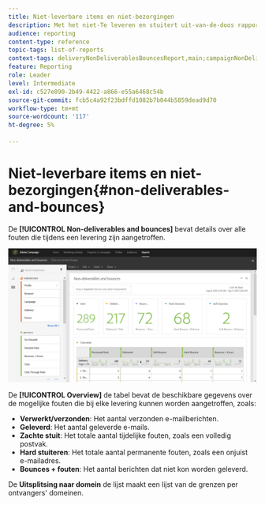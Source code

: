 ```yaml
---
title: Niet-leverbare items en niet-bezorgingen
description: Met het niet-Te leveren en stuitert uit-van-de-doos rapport, leer over de fouten die aan uw levering kunnen voorkwamen.
audience: reporting
content-type: reference
topic-tags: list-of-reports
context-tags: deliveryNonDeliverablesBouncesReport,main;campaignNonDeliverablesBouncesReport,main;programNonDeliverablesBouncesReport,main
feature: Reporting
role: Leader
level: Intermediate
exl-id: c527e890-2b49-4422-a866-e55a6468c54b
source-git-commit: fcb5c4a92f23bdffd1082b7b044b5859dead9d70
workflow-type: tm+mt
source-wordcount: '117'
ht-degree: 5%

---
```


# Niet-leverbare items en niet-bezorgingen{#non-deliverables-and-bounces}

De **[!UICONTROL Non-deliverables and bounces]** bevat details over alle fouten die tijdens een levering zijn aangetroffen.

![](assets/delivery_reports_7.png)

De **[!UICONTROL Overview]** de tabel bevat de beschikbare gegevens over de mogelijke fouten die bij elke levering kunnen worden aangetroffen, zoals:

* **Verwerkt/verzonden**: Het aantal verzonden e-mailberichten.
* **Geleverd**: Het aantal geleverde e-mails.
* **Zachte stuit**: Het totale aantal tijdelijke fouten, zoals een volledig postvak.
* **Hard stuiteren**: Het totale aantal permanente fouten, zoals een onjuist e-mailadres.
* **Bounces + fouten**: Het aantal berichten dat niet kon worden geleverd.

De **Uitsplitsing naar domein** de lijst maakt een lijst van de grenzen per ontvangers&#39; domeinen.
